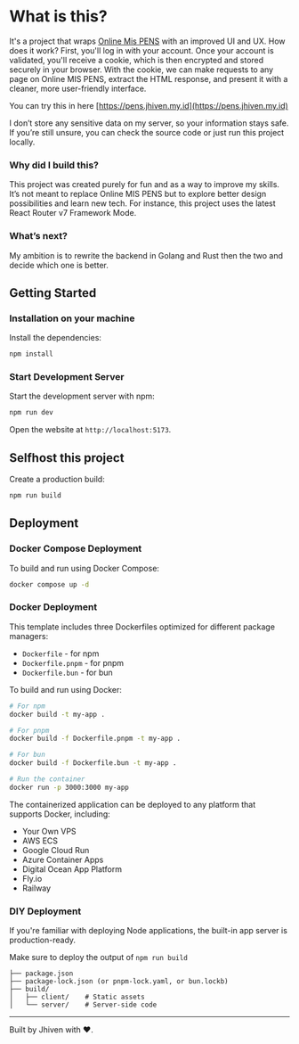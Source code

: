 # What is this?

It's a project that wraps [Online Mis PENS](https://online.mis.pens.ac.id) with an improved UI and UX. How does it work? First, you'll log in with your account. Once your account is validated, you'll receive a cookie, which is then encrypted and stored securely in your browser. With the cookie, we can make requests to any page on Online MIS PENS, extract the HTML response, and present it with a cleaner, more user-friendly interface.

You can try this in here [https://pens.jhiven.my.id](https://pens.jhiven.my.id)

I don’t store any sensitive data on my server, so your information stays safe. If you’re still unsure, you can check the source code or just run this project locally.

### Why did I build this?

This project was created purely for fun and as a way to improve my skills. It’s not meant to replace Online MIS PENS but to explore better design possibilities and learn new tech. For instance, this project uses the latest React Router v7 Framework Mode.

### What’s next?

My ambition is to rewrite the backend in Golang and Rust then the two and decide which one is better.

## Getting Started

### Installation on your machine

Install the dependencies:

```bash
npm install
```

### Start Development Server

Start the development server with npm:

```bash
npm run dev
```

Open the website at `http://localhost:5173`.

## Selfhost this project

Create a production build:

```bash
npm run build
```

## Deployment

### Docker Compose Deployment

To build and run using Docker Compose:

```bash
docker compose up -d
```

### Docker Deployment

This template includes three Dockerfiles optimized for different package managers:

- `Dockerfile` - for npm
- `Dockerfile.pnpm` - for pnpm
- `Dockerfile.bun` - for bun

To build and run using Docker:

```bash
# For npm
docker build -t my-app .

# For pnpm
docker build -f Dockerfile.pnpm -t my-app .

# For bun
docker build -f Dockerfile.bun -t my-app .

# Run the container
docker run -p 3000:3000 my-app
```

The containerized application can be deployed to any platform that supports Docker, including:

- Your Own VPS
- AWS ECS
- Google Cloud Run
- Azure Container Apps
- Digital Ocean App Platform
- Fly.io
- Railway

### DIY Deployment

If you're familiar with deploying Node applications, the built-in app server is production-ready.

Make sure to deploy the output of `npm run build`

```
├── package.json
├── package-lock.json (or pnpm-lock.yaml, or bun.lockb)
├── build/
│   ├── client/    # Static assets
│   └── server/    # Server-side code
```

---

Built by Jhiven with ❤️.
